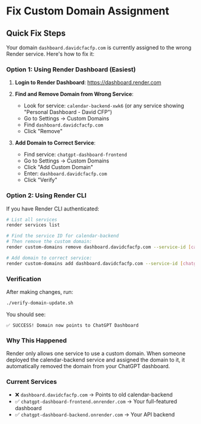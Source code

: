 # Fix Custom Domain Assignment

## Quick Fix Steps

Your domain `dashboard.davidcfacfp.com` is currently assigned to the wrong Render service. Here's how to fix it:

### Option 1: Using Render Dashboard (Easiest)

1. **Login to Render Dashboard**: https://dashboard.render.com

2. **Find and Remove Domain from Wrong Service**:
   - Look for service: `calendar-backend-xwk6` (or any service showing "Personal Dashboard - David CFP")
   - Go to Settings → Custom Domains
   - Find `dashboard.davidcfacfp.com`
   - Click "Remove"

3. **Add Domain to Correct Service**:
   - Find service: `chatgpt-dashboard-frontend`
   - Go to Settings → Custom Domains
   - Click "Add Custom Domain"
   - Enter: `dashboard.davidcfacfp.com`
   - Click "Verify"

### Option 2: Using Render CLI

If you have Render CLI authenticated:

```bash
# List all services
render services list

# Find the service ID for calendar-backend
# Then remove the custom domain:
render custom-domains remove dashboard.davidcfacfp.com --service-id [calendar-backend-service-id]

# Add domain to correct service:
render custom-domains add dashboard.davidcfacfp.com --service-id [chatgpt-dashboard-frontend-service-id]
```

### Verification

After making changes, run:
```bash
./verify-domain-update.sh
```

You should see:
```
✅ SUCCESS! Domain now points to ChatGPT Dashboard
```

### Why This Happened

Render only allows one service to use a custom domain. When someone deployed the calendar-backend service and assigned the domain to it, it automatically removed the domain from your ChatGPT dashboard.

### Current Services

- ❌ `dashboard.davidcfacfp.com` → Points to old calendar-backend
- ✅ `chatgpt-dashboard-frontend.onrender.com` → Your full-featured dashboard
- ✅ `chatgpt-dashboard-backend.onrender.com` → Your API backend